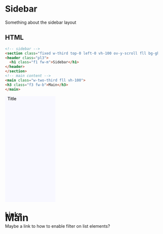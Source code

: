 # Sidebar

Something about the sidebar layout

## HTML

```html
<!-- sidebar -->
<section class="fixed w-third top-0 left-0 vh-100 ov-y-scroll fll bg-ghost-white">
<header class="pl3">
  <h1 class="f1 fw-m">Sidebar</h1>
</header>
</section>
<!-- main content -->
<main class="w-two-third fll vh-100">
<h3 class="f3 fw-b">Main</h3>
</main>
```
<style>
.page {
  width: 100%;
  height: 350px;
  margin: 1px solid black;
}
.w-third { width: 33%; }
.w-two-third { width: 66%; }
.top-0 { top: 0 }
.left-0 { left: 0 }
.h-100 { height: 100%; }
.fl-l { float: left; }
.bg-ghost-white { background-color: #F8F8FF; }
.f3 { font-size: 2rem; }
.fw-b { font-weight: 700 }
.fw-m { font-weight: 500 }
.ph3 { padding-right: .5rem; padding-left: .5rem; }
</style>

<div class="page">
<div class="fixed w-third top-0 left-0 h-100 fll bg-ghost-white">
<p class="f2 fw-m ph3">Title</p>
</div>
<div class="w-two-third fll vh-100">
<p class="f3 fw-b pl3">Main</p>
</div>
</div>

## Links
Maybe a link to how to enable filter on list elements?
